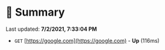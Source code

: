 # 📖 Summary
Last updated: **7/2/2021, 7:33:04 PM**

- `GET` [https://google.com](https://google.com) - **Up** (116ms)

